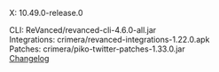 X: 10.49.0-release.0  

CLI: ReVanced/revanced-cli-4.6.0-all.jar  
Integrations: crimera/revanced-integrations-1.22.0.apk  
Patches: crimera/piko-twitter-patches-1.33.0.jar  
[Changelog](https://github.com/crimera/piko/releases/tag/v1.33.0)  
